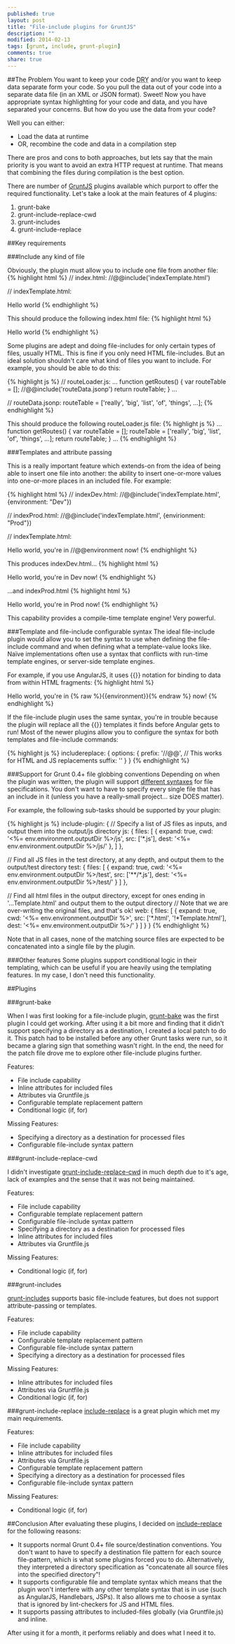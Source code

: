 ```yaml
---
published: true
layout: post
title: "File-include plugins for GruntJS"
description: ""
modified: 2014-02-13
tags: [grunt, include, grunt-plugin]
comments: true
share: true 
---
```


##The Problem
You want to keep your code <abbr title="Don't repeat yourself">DRY</abbr> and/or you want to keep data separate form your code.
So you pull the data out of your code into a separate data file (in an XML or JSON format). Sweet! Now you have appropriate
syntax highlighting for your code and data, and you have separated your concerns. But how do you use the data from your code?

Well you can either:

-   Load the data at runtime
-   OR, recombine the code and data in a compilation step

There are pros and cons to both approaches, but lets say that the main priority is you want to avoid an extra HTTP request at runtime. 
That means that combining the files during compilation is the best option.

There are number of [GruntJS](http://gruntjs.com/) plugins available which purport to offer the required functionality. 
Let's take a look at the main features of 4 plugins:

1. grunt-bake
1. grunt-include-replace-cwd
1. grunt-includes
1. grunt-include-replace

##Key requirements

###Include any kind of file

Obviously, the plugin must allow you to include one file from another file:
{% highlight html  %}
// index.html:
//@@include('indexTemplate.html')

// indexTemplate.html:
<html><body>
Hello world
</body></html>
{% endhighlight %}

This should produce the following index.html file:
{% highlight html  %}
<html><body>
Hello world
</body></html>
{% endhighlight %}

Some plugins are adept and doing file-includes for only certain types of files, usually HTML. This is fine if you only need HTML file-includes.
But an ideal solution shouldn't care what kind of files you want to include. For example, you should be able to do this:

{% highlight js  %}
// routeLoader.js:
...
function getRoutes() {
	var routeTable = [];
	//@@include('routeData.jsonp')
	return routeTable;
}
...

// routeData.jsonp:
routeTable = ['really', 'big', 'list', 'of', 'things', ...];
{% endhighlight %}


This should produce the following routeLoader.js file:
{% highlight js  %}
...
function getRoutes() {
	var routeTable = [];
	routeTable = ['really', 'big', 'list', 'of', 'things', ...];
	return routeTable;
}
...
{% endhighlight %}

###Templates and attribute passing

This is a really important feature which extends-on from the idea of being able to insert one file into another:
the ability to insert one-or-more values into one-or-more places in an included file. For example:

{% highlight html  %}
// indexDev.html:
//@@include('indexTemplate.html', {environment: "Dev"})

// indexProd.html:
//@@include('indexTemplate.html', {envirionment: "Prod"})

// indexTemplate.html:
<html><body>
Hello world, you're in //@@environment now!
</body></html>
{% endhighlight %}

This produces indexDev.html...
{% highlight html  %}
<html><body>
Hello world, you're in Dev now!
</body></html>
{% endhighlight %}

...and indexProd.html
{% highlight html  %}
<html><body>
Hello world, you're in Prod now!
</body></html>
{% endhighlight %}

This capability provides a compile-time template engine! Very powerful.

###Template and file-include configurable syntax
The ideal file-include plugin would allow you to set the syntax to use when defining the file-include command and when defining what a template-value looks like.
Naïve implementations often use a syntax that conflicts with run-time template engines, or server-side template engines.

For example, if you use AngularJS, it uses \{\{\}\} notation for binding to data from within HTML fragments:
{% highlight html  %}
<html><body>
Hello world, you're in {% raw %}{{environment}}{% endraw %} now!
</body></html>
{% endhighlight %}

If the file-include plugin uses the same syntax, you're in trouble because the plugin will replace all the \{\{\}\} templates it finds before Angular gets to run!
Most of the newer plugins allow you to configure the syntax for both templates and file-include commands:

{% highlight js  %}
includereplace: {
  options: {
    prefix: '//@@', // This works for HTML and JS replacements
    suffix: ''
  }
}
{% endhighlight %}


###Support for Grunt 0.4+ file globbing conventions
Depending on when the plugin was written, the plugin will support [different syntaxes](http://gruntjs.com/configuring-tasks#files) for file specifications.
You don't want to have to specify every single file that has an include in it (unless you have a really-small project... size DOES matter).

For example, the following sub-tasks should be supported by your plugin:

{% highlight js  %}
include-plugin: {
  // Specify a list of JS files as inputs, and output them into the output/js directory
  js: {
    files: [
      { expand: true, cwd: '<%= env.environment.outputDir %>/js', src: ['*.js'], dest: '<%= env.environment.outputDir %>/js/' },
    ]
  },
  
  // Find all JS files in the test directory, at any depth, and output them to the output/test directory
  test: {
    files: [
      { expand: true, cwd: '<%= env.environment.outputDir %>/test', src: ['**/*.js'], dest: '<%= env.environment.outputDir %>/test/' }
    ]
  },
  
  // Find all html files in the output directory, except for ones ending in '...Template.html' and output them to the output directory
  // Note that we are over-writing the original files, and that's ok!
  web: {
    files: [
      { expand: true, cwd: '<%= env.environment.outputDir %>', src: ['*.html', '!*Template.html'], dest: '<%= env.environment.outputDir %>/' }
    ]
  }
}
{% endhighlight %}

Note that in all cases, none of the matching source files are expected to be concatenated into a single file by the plugin. 

###Other features
Some plugins support conditional logic in their templating, which can be useful if you are heavily using the templating features.
In my case, I don't need this functionality.

##Plugins

###grunt-bake

When I was first looking for a file-include plugin, [grunt-bake](https://github.com/MathiasPaumgarten/grunt-bake) was the first plugin I could get working. 
After using it a bit more and finding that it didn't support specifying a directory as a destination, I created a local patch to do it.
This patch had to be installed before any other Grunt tasks were run, so it became a glaring sign that something wasn't right. In the end, the need
for the patch file drove me to explore other file-include plugins further.

Features:

- File include capability
- Inline attributes for included files
- Attributes via Gruntfile.js
- Configurable template replacement pattern
- Conditional logic (if, for)

Missing Features:

- Specifying a directory as a destination for processed files
- Configurable file-include syntax pattern

###grunt-include-replace-cwd

I didn't investigate [grunt-include-replace-cwd](https://www.npmjs.org/package/grunt-include-replace-cwd) in much depth due to it's age, lack of
examples and the sense that it was not being maintained.

Features:

- File include capability
- Configurable template replacement pattern
- Configurable file-include syntax pattern
- Specifying a directory as a destination for processed files
- Inline attributes for included files
- Attributes via Gruntfile.js

Missing Features:

- Conditional logic (if, for)

###grunt-includes

[grunt-includes](https://www.npmjs.org/package/grunt-includes) supports basic file-include features, but does not support attribute-passing or templates.

Features:

- File include capability
- Configurable template replacement pattern
- Configurable file-include syntax pattern
- Specifying a directory as a destination for processed files

Missing Features:

- Inline attributes for included files
- Attributes via Gruntfile.js
- Conditional logic (if, for)


###grunt-include-replace
[include-replace](https://www.npmjs.org/package/grunt-include-replace) is a great plugin which met my main requirements. 

Features:

- File include capability
- Inline attributes for included files
- Attributes via Gruntfile.js
- Configurable template replacement pattern
- Specifying a directory as a destination for processed files
- Configurable file-include syntax pattern

Missing Features:

- Conditional logic (if, for)


##Conclusion
After evaluating these plugins, I decided on [include-replace](https://www.npmjs.org/package/grunt-include-replace) for the following reasons:

- It supports normal Grunt 0.4+ file source/destination conventions. You don't want to have to specify a destination file pattern for
each source file-pattern, which is what some plugins forced you to do. Alternatively, they interpreted a directory specification as "concatenate all source files into the specified directory"!
- It supports configurable file and template syntax which means that the plugin won't interfere with any other template syntax that is in use (such as AngularJS, Handlebars, JSPs). It also allows me to choose a syntax that is ignored by lint-checkers for JS and HTML files. 
- It supports passing attributes to included-files globally (via Gruntfile.js) and inline.

After using it for a month, it performs reliably and does what I need it to.